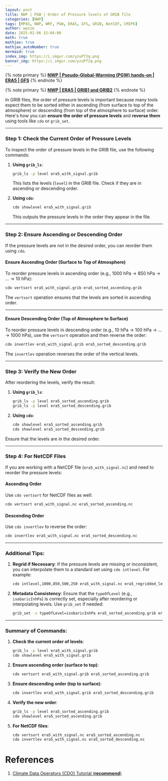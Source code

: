 ```yaml
---
layout: post
title: NWP | PGW | Order of Pressure levels of GRIB file
categories: [NWP]
tags: [MPAS, NWP, WRF, PGW, ERA5, GFS, GRIB, NetCDF, CMIP6]
author: wpsze
date: 2025-02-06 15:04:00
math: true
mathjax: true
mathjax_autoNumber: true
mermaid: true
index_img: https://i.imgur.com/yzuPf2q.png
banner_img: https://i.imgur.com/yzuPf2q.png
---
```


{% note primary %}
[**NWP | Pseudo-Global-Warming (PGW) hands-on | ERA5 | GFS**](https://waipangsze.github.io/2025/02/03/NWP-PGW-hands-on-ERA5-GFS/)
{% endnote %}

{% note primary %}
[**NWP | ERA5 | GRIB1 and GRIB2**](https://waipangsze.github.io/2025/02/05/NWP-ERA5-GRIB1-GRIB2/)
{% endnote %}

In GRIB files, the order of pressure levels is important because many tools expect them to be sorted either in ascending (from surface to top of the atmosphere) or descending (from top of the atmosphere to surface) order. Here's how you can **ensure the order of pressure levels** and **reverse them** using tools like `cdo` or `grib_set`.

---

### **Step 1: Check the Current Order of Pressure Levels**

To inspect the order of pressure levels in the GRIB file, use the following commands:

1. **Using `grib_ls`**:
   ```bash
   grib_ls -p level era5_with_signal.grib
   ```
   This lists the levels (`level`) in the GRIB file. Check if they are in ascending or descending order.

2. **Using `cdo`**:
   ```bash
   cdo showlevel era5_with_signal.grib
   ```
   This outputs the pressure levels in the order they appear in the file.

---

### **Step 2: Ensure Ascending or Descending Order**

If the pressure levels are not in the desired order, you can reorder them using `cdo`.

#### **Ensure Ascending Order (Surface to Top of Atmosphere)**
To reorder pressure levels in ascending order (e.g., 1000 hPa → 850 hPa → ... → 10 hPa):

```bash
cdo vertsort era5_with_signal.grib era5_sorted_ascending.grib
```

The `vertsort` operation ensures that the levels are sorted in ascending order.

---

#### **Ensure Descending Order (Top of Atmosphere to Surface)**
To reorder pressure levels in descending order (e.g., 10 hPa → 100 hPa → ... → 1000 hPa), use the `vertsort` operation and then reverse the order:

```bash
cdo invertlev era5_with_signal.grib era5_sorted_descending.grib
```

The `invertlev` operation reverses the order of the vertical levels.

---

### **Step 3: Verify the New Order**

After reordering the levels, verify the result:

1. **Using `grib_ls`**:
   ```bash
   grib_ls -p level era5_sorted_ascending.grib
   grib_ls -p level era5_sorted_descending.grib
   ```

2. **Using `cdo`**:
   ```bash
   cdo showlevel era5_sorted_ascending.grib
   cdo showlevel era5_sorted_descending.grib
   ```

Ensure that the levels are in the desired order.

---

### **Step 4: For NetCDF Files**

If you are working with a NetCDF file (`era5_with_signal.nc`) and need to reorder the pressure levels:

#### **Ascending Order**
Use `cdo vertsort` for NetCDF files as well:

```bash
cdo vertsort era5_with_signal.nc era5_sorted_ascending.nc
```

#### **Descending Order**
Use `cdo invertlev` to reverse the order:

```bash
cdo invertlev era5_with_signal.nc era5_sorted_descending.nc
```

---

### Additional Tips:

1. **Regrid if Necessary**:
   If the pressure levels are missing or inconsistent, you can interpolate them to a standard set using `cdo intlevel`. For example:

   ```bash
   cdo intlevel,1000,850,500,250 era5_with_signal.nc era5_regridded_levels.nc
   ```

2. **Metadata Consistency**:
   Ensure that the `typeOfLevel` (e.g., `isobaricInhPa`) is correctly set, especially after reordering or interpolating levels. Use `grib_set` if needed:

   ```bash
   grib_set -s typeOfLevel=isobaricInhPa era5_sorted_ascending.grib era5_final.grib
   ```

---

### Summary of Commands:

1. **Check the current order of levels**:
   ```bash
   grib_ls -p level era5_with_signal.grib
   cdo showlevel era5_with_signal.grib
   ```

2. **Ensure ascending order (surface to top)**:
   ```bash
   cdo vertsort era5_with_signal.grib era5_sorted_ascending.grib
   ```

3. **Ensure descending order (top to surface)**:
   ```bash
   cdo invertlev era5_with_signal.grib era5_sorted_descending.grib
   ```

4. **Verify the new order**:
   ```bash
   grib_ls -p level era5_sorted_ascending.grib
   cdo showlevel era5_sorted_ascending.grib
   ```

5. **For NetCDF files**:
   ```bash
   cdo vertsort era5_with_signal.nc era5_sorted_ascending.nc
   cdo invertlev era5_with_signal.nc era5_sorted_descending.nc
   ```

# References

1. [Climate Data Operators (CDO) Tutorial (**recommend**)](https://code.mpimet.mpg.de/projects/cdo/wiki/tutorial#Basic-Usage)